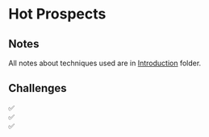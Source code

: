 # Hot Prospects

## Notes

All notes about techniques used are in [Introduction](https://github.com/Sangsom/100-Days-of-SwiftUI/tree/master/Project14%20-%20Bucket%20List/Introduction) folder.

## Challenges

✅  
✅  
✅
